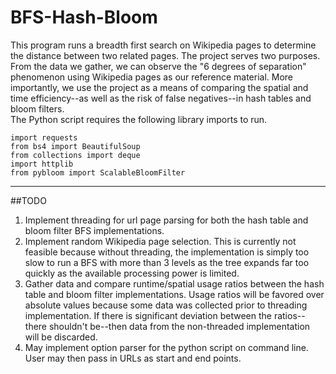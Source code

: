 # BFS-Hash-Bloom

This program runs a breadth first search on Wikipedia pages to determine the distance between two related pages. The project serves two purposes. From the data we gather, we can observe the "6 degrees of separation" phenomenon using Wikipedia pages as our reference material. More importantly, we use the project as a means of comparing the spatial and time efficiency--as well as the risk of false negatives--in hash tables and bloom filters.  
The Python script requires the following library imports to run.   

<pre><code>import requests  
from bs4 import BeautifulSoup  
from collections import deque  
import httplib  
from pybloom import ScalableBloomFilter</code></pre>
---
##TODO
1.  Implement threading for url page parsing for both the hash table and bloom filter BFS implementations. 
2.  Implement random Wikipedia page selection. This is currently not feasible because without threading, the implementation is simply too slow to run a BFS with more than 3 levels as the tree expands far too quickly as the available processing power is limited. 
3.  Gather data and compare runtime/spatial usage ratios between the hash table and bloom filter implementations. Usage ratios will be favored over absolute values because some data was collected prior to threading implementation. If there is significant deviation between the ratios--there shouldn't be--then data from the non-threaded implementation will be discarded. 
4.  May implement option parser for the python script on command line. User may then pass in URLs as start and end points.
